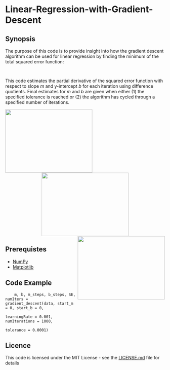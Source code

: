 # Linear-Regression-with-Gradient-Descent
## Synopsis
The purpose of this code is to provide insight into how the gradient descent algorithm can be used for linear regression by finding the minimum of the total squared error function: 

<div align = "center">
<img src="https://github.com/pickus91/Linear-Regression-with-Gradient-Descent/blob/master/figure_4.png" align="center" height="15" width="500">
</div>

This code estimates the partial derivative of the squared error function with respect to slope *m* and y-intercept *b* for each iteration using difference quotients. Final estimates for *m* and *b* are given when either (1) the specified tolerance is reached or (2) the algorithm has cycled through a specified number of iterations. 

<div align = "center">
<img src="https://github.com/pickus91/Linear-Regression-with-Gradient-Descent/blob/master/figure_1.png" align="left" height="200" width="275"> 
<img src = "https://github.com/pickus91/Linear-Regression-with-Gradient-Descent/blob/master/figure_2.png" align="center" height="200" width="275"> 
<img src = "https://github.com/pickus91/Linear-Regression-with-Gradient-Descent/blob/master/figure_3.png" align="right" height="200" width="275"> 
</div>

## Prerequistes
* [NumPy](http://www.numpy.org/)
* [Matplotlib](http://matplotlib.org/)

## Code Example
```
    m, b, m_steps, b_steps, SE, numIters = gradient_descent(data, start_m = 0, start_b = 0, 
                                                            learningRate = 0.001, numIterations = 1000, 
                                                            tolerance = 0.0001)

```

## Licence
This code is licensed under the MIT License - see the [LICENSE.md](LICENSE.md) file for details





